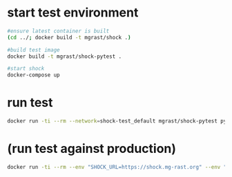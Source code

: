 
# start test environment
 
```bash
#ensure latest container is built
(cd ../; docker build -t mgrast/shock .)

#build test image
docker build -t mgrast/shock-pytest .

#start shock
docker-compose up
```

# run test
```bash
docker run -ti --rm --network=shock-test_default mgrast/shock-pytest py.test -k test_shock
```


# (run test against production)
```bash
docker run -ti --rm --env "SHOCK_URL=https://shock.mg-rast.org" --env "SHOCK_ADMIN_AUTH=${SHOCK_ADMIN_AUTH}" --env "SHOCK_USER_AUTH=${SHOCK_USER_AUTH}" mgrast/shock-pytest py.test -k test_shock
```